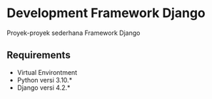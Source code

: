 # Development Framework Django

Proyek-proyek sederhana Framework Django

## Requirements
<ul>
<li>Virtual Environtment</li>
<li>Python versi 3.10.*</li>
<li>Django versi 4.2.*</li>
</ul>